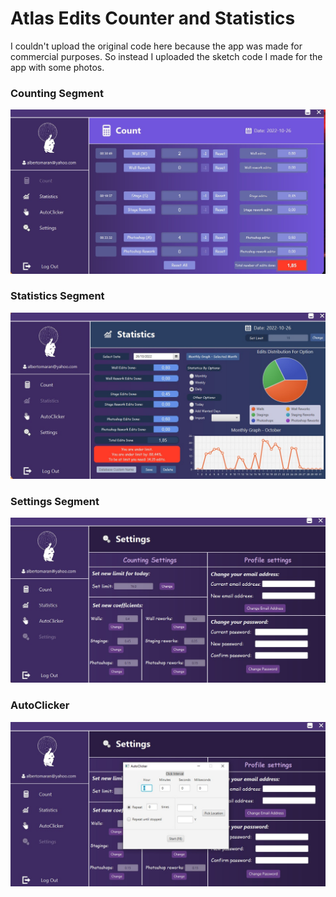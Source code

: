 # Atlas Edits Counter and Statistics

I couldn't upload the original code here because the app was made for commercial purposes. So instead I uploaded the sketch code I made for the app with some photos. 

### Counting Segment
![Counting](./Images/Image%204.jpg)

### Statistics Segment
![Statistics](./Images/Image%201.jpg)

### Settings Segment
![Settings](./Images/Image%202.jpg)

### AutoClicker
![AutoClicker](./Images/Image%203.jpg)
